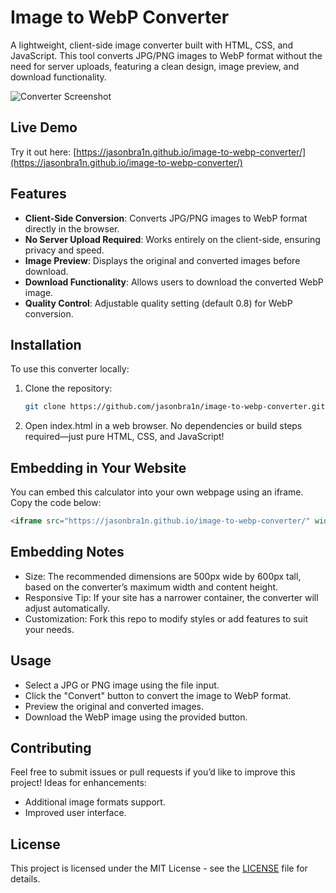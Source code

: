 # Image to WebP Converter

A lightweight, client-side image converter built with HTML, CSS, and JavaScript. This tool converts JPG/PNG images to WebP format without the need for server uploads, featuring a clean design, image preview, and download functionality.

![Converter Screenshot](https://jasonbra1n.github.io/image-to-webp-converter/img/screenshot.webp)  

## Live Demo

Try it out here: [https://jasonbra1n.github.io/image-to-webp-converter/](https://jasonbra1n.github.io/image-to-webp-converter/)

## Features

- **Client-Side Conversion**: Converts JPG/PNG images to WebP format directly in the browser.
- **No Server Upload Required**: Works entirely on the client-side, ensuring privacy and speed.
- **Image Preview**: Displays the original and converted images before download.
- **Download Functionality**: Allows users to download the converted WebP image.
- **Quality Control**: Adjustable quality setting (default 0.8) for WebP conversion.

## Installation

To use this converter locally:

1. Clone the repository:
   ```bash
   git clone https://github.com/jasonbra1n/image-to-webp-converter.git
   ```
2. Open index.html in a web browser. No dependencies or build steps required—just pure HTML, CSS, and JavaScript!

## Embedding in Your Website
You can embed this calculator into your own webpage using an iframe. Copy the code below:
  ```html
  <iframe src="https://jasonbra1n.github.io/image-to-webp-converter/" width="500" height="600" frameborder="0" style="border: none;"></iframe>
  ```

## Embedding Notes
- Size: The recommended dimensions are 500px wide by 600px tall, based on the converter’s maximum width and content height.
- Responsive Tip: If your site has a narrower container, the converter will adjust automatically.
- Customization: Fork this repo to modify styles or add features to suit your needs.

## Usage
- Select a JPG or PNG image using the file input.
- Click the "Convert" button to convert the image to WebP format.
- Preview the original and converted images.
- Download the WebP image using the provided button.

## Contributing
Feel free to submit issues or pull requests if you’d like to improve this project! Ideas for enhancements:
- Additional image formats support.
- Improved user interface.

## License
This project is licensed under the MIT License - see the [LICENSE](https://github.com/jasonbra1n/image-to-webp-converter/blob/main/LICENSE) file for details.
